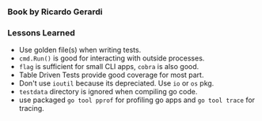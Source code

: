 ### Book by Ricardo Gerardi


### Lessons Learned

- Use golden file(s) when writing tests.
- `cmd.Run()` is good for interacting with outside processes.
- `flag` is sufficient for small CLI apps, `cobra` is also good.
- Table Driven Tests provide good coverage for most part.
- Don't use `ioutil` because its depreciated. Use `io` or `os` pkg.
- `testdata` directory is ignored when compiling go code.
- use packaged `go tool pprof` for profiling go apps and `go tool trace` for tracing.